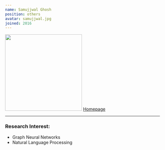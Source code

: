 ```yaml
---
name: Samujjwal Ghosh
position: others
avatar: samujjwal.jpg
joined: 2016
---
```


<img width="250" src="{{site.baseurl}}/images/people/{{page.avatar}}" data-action="zoom">
<a href="https://sites.google.com/view/samujjwal/home?authuser=0">Homepage</a> 

<hr>

### Research Interest:

* Graph Neural Networks
* Natural Language Processing

